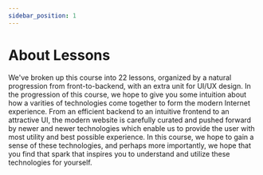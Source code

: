 ```yaml
---
sidebar_position: 1
---
```


# About Lessons

We've broken up this course into 22 lessons, organized by a natural progression from front-to-backend, with an extra unit for UI/UX design. In the progression of this course, we hope to give you some intuition about how a varities of technologies come together to form the modern Internet experience. From an efficient backend to an intuitive frontend to an attractive UI, the modern website is carefully curated and pushed forward by newer and newer technologies which enable us to provide the user with most utility and best possible experience. In this course, we hope to gain a sense of these technologies, and perhaps more importantly, we hope that you find that spark that inspires you to understand and utilize these technologies for yourself.
